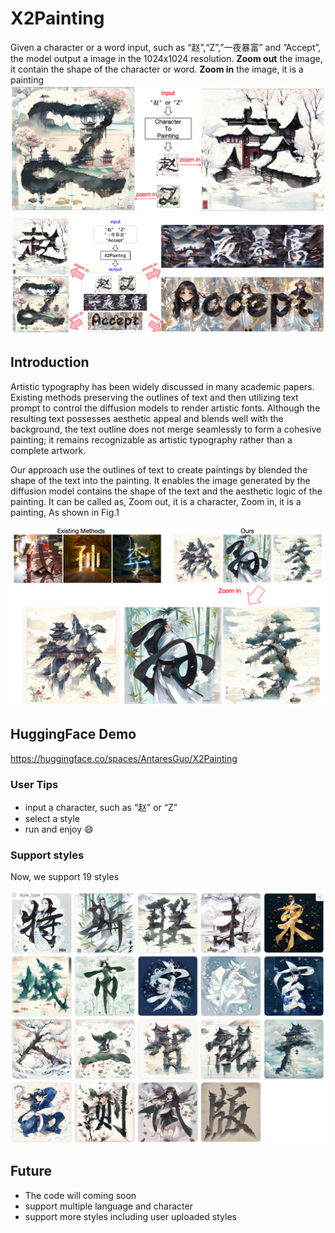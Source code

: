 # X2Painting
Given a character or a word input, such as “赵”,“Z”,”一夜暴富” and ”Accept”, the model output a image in the 1024x1024 resolution.
**Zoom out** the image, it contain the shape of the character or word.
**Zoom in** the image, it is a painting
![Abstract](resources/xword_intro.png "intro")
![Abstract](resources/x2painting_intro.png "intro2")
## Introduction

Artistic typography has been widely discussed in many academic papers. Existing methods preserving the outlines of text and then utilizing text prompt to control the  diffusion models to render artistic fonts. Although the resulting text possesses aesthetic appeal and blends well with the background, the text outline does not merge seamlessly  to form a cohesive painting; it remains recognizable as artistic typography rather than a complete artwork.


Our approach use the outlines of text to create paintings by blended the shape of the text into the painting. It enables the image generated by the diffusion model contains the shape of the text and the aesthetic logic of the painting.
It can be called as, Zoom out, it is a character, Zoom in, it is a painting, As shown in Fig.1

![Introduction](resources/compare_with_existing.png "Compare")



## HuggingFace Demo
https://huggingface.co/spaces/AntaresGuo/X2Painting

### User Tips
- input a character, such as “赵” or “Z”
- select a style
- run and enjoy 😄 

### Support styles
Now, we support 19 styles

![Styles](resources/styles.png "Styles")


## Future

- The code will coming soon
- support multiple language and character
- support more styles including user uploaded styles